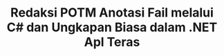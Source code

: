---
############################# Static ############################
layout: "autogen"
draft: false
path: "ms/redaction/net/annotation/potm"
otherformats: CSV DOC DOCM DOCX DOT DOTM DOTX PDF POT PPS PPSM PPSX PPT PPTM PPTX RTF XLS XLSM XLSX XLT XLTM XLTX  

############################# Head ############################
head_title: "Sunting Anotasi dalam POTM Dokumen menggunakan Ungkapan Biasa melalui .NET Teras"
head_description: "Menyunting maklumat sensitif dalam anotasi menggunakan ungkapan biasa daripada dokumen format yang berbeza"

############################# Header ############################
title: "Redaksi POTM Anotasi Fail melalui C# dan Ungkapan Biasa dalam .NET Apl Teras"
description: "Cari dan alih keluar maklumat sensitif daripada Dokumen Office & OpenOffice, Hamparan & Pembentangan serta POTM pada Windows, Linux & macOS"

################### SubMenu/Download Button #####################
submenu:
    enable: true

############################# About ############################
about:
    enable: true
    title: "Redaksi Anotasi Dokumen untuk .NET API"
    content: |
        Antara muka bebas format tunggal untuk pembersihan maklumat sensitif dan terperingkat daripada dokumen dan imej PDF, Word, Excel, PowerPoint, termasuk keupayaan untuk menukar metadata dan mengalih keluar anotasi. Dengan alat GroupDocs.Redaction for .NET anda boleh menyunting maklumat terperingkat dan menyimpan dokumen yang disunting dalam PDF, mengubah semua halaman menjadi imej raster atau menyimpan dokumen dalam format asalnya untuk pengeditan selanjutnya.

############################# Steps ############################
steps:
    enable: true
    title_left: "Sunting Anotasi daripada POTM menggunakan Ungkapan Biasa melalui C#"
    content_left: |
        [GroupDocs.Redaction](ms//redaction/net/) membenarkan .NET pembangun menggunakan kekuatan penuh ungkapan biasa untuk menyunting fail POTM dengan beberapa langkah mudah.

        *   Buat contoh kelas [Redactor](https://apireference.groupdocs.com/redaction/net/groupdocs.redaction/redactor) & muatkan fail POTM
        *   Buat contoh kelas [AnnotationRedaction](https://apireference.groupdocs.com/redaction/net/groupdocs.redaction.redactions/annotationredaction) untuk mencari dan menggantikan ulasan
        *   Panggil kaedah [Redactor.Apply](https://apireference.groupdocs.com/redaction/net/groupdocs.redaction/redactor/methods/apply/index) dengan objek AnnotationRedaction
        
    title_right: "Cara menggunakan GroupDocs Redaction API"
    content_right: |
        Pasang pakej daripada baris arahan sebagai ```nuget install GroupDocs.Redaction``` atau melalui Package Manager Console of Visual Studio dengan ```Install-Package GroupDocs.Redaction```. 
        Sebagai alternatif, dapatkan pemasang MSI luar talian atau DLL dalam fail ZIP daripada [muat turun](https://downloads.groupdocs.com/redaction/net) dan rujuknya dalam projek anda secara manual.  
        
    code: |
        ```cs
        using (Redactor redactor = new Redactor(@"sample.potm"))
        {
        	redactor.Apply(new AnnotationRedaction("(?im:john)", "[redacted]"));
        	redactor.Save();
        }
        ```

############################# Demos ############################
demos:
    enable: true
############################# About Formats ############################
about_formats:
    enable: true
############################# More Formats ############################
more_formats:
    enable: true

############################# Back to top ###############################
back_to_top:
    enable: true
---